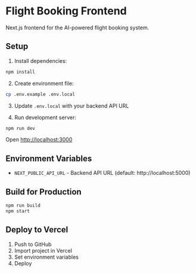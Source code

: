 # Flight Booking Frontend

Next.js frontend for the AI-powered flight booking system.

## Setup

1. Install dependencies:
```bash
npm install
```

2. Create environment file:
```bash
cp .env.example .env.local
```

3. Update `.env.local` with your backend API URL

4. Run development server:
```bash
npm run dev
```

Open [http://localhost:3000](http://localhost:3000)

## Environment Variables

- `NEXT_PUBLIC_API_URL` - Backend API URL (default: http://localhost:5000)

## Build for Production

```bash
npm run build
npm start
```

## Deploy to Vercel

1. Push to GitHub
2. Import project in Vercel
3. Set environment variables
4. Deploy
